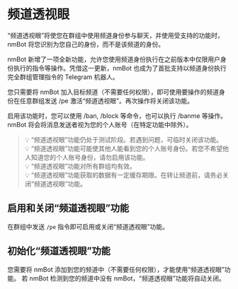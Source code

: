 # 频道透视眼

“频道透视眼”将使您在群组中使用频道身份参与聊天，并使用受支持的功能时，nmBot 将您识别为您自己的身份，而不是该频道的身份。

nmBot 新增了一项全新功能，允许您使用频道身份执行在之前版本中仅限用户身份执行的指令等操作。凭借这一更新，nmBot 也成为了首批支持以频道身份执行完全群组管理指令的 Telegram 机器人。

您只需要将 nmBot 加入目标频道（不需要任何权限），即可使用要操作的频道身份在任意群组发送 /pe 激活“频道透视眼”。再次操作将关闭该功能。

启用该功能时，您可以使用 /ban, /block 等命令，也可以执行 /banme 等操作。nmBot 将会将消息发送者视为您的个人账号（在特定功能中除外）。

> 💡 “频道透视眼”功能仍处于测试阶段。若遇到问题，可临时关闭该功能。  
> 💡 “频道透视眼”功能可能使其他人能看到您的个人账号身份。若您不希望他人知道您的个人账号身份，请勿启用该功能。  
> 💡 “频道透视眼”功能对所有群组均有效。  
> 💡 “频道透视眼”功能获取的数据有一定缓存期限。在转让频道前，请务必关闭“频道透视眼”功能。  

## 启用和关闭“频道透视眼”功能
在群组中发送 `/pe` 指令即可启用或关闭“频道透视眼”功能。

## 初始化“频道透视眼”功能
您需要将 nmBot 添加到您的频道中（不需要任何权限），才能使用“频道透视眼”功能。
若 nmBot 检测到您的频道中没有 nmBot，“频道透视眼”功能将自动关闭。
